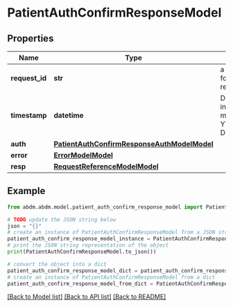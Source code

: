 # PatientAuthConfirmResponseModel


## Properties

Name | Type | Description | Notes
------------ | ------------- | ------------- | -------------
**request_id** | **str** | a nonce, unique for each HTTP request | 
**timestamp** | **datetime** | Date time format in UTC, includes miliseconds YYYY-MM-DDThh:mm:ss.vZ | 
**auth** | [**PatientAuthConfirmResponseAuthModelModel**](PatientAuthConfirmResponseAuthModel.md) |  | [optional] 
**error** | [**ErrorModelModel**](ErrorModel.md) |  | [optional] 
**resp** | [**RequestReferenceModelModel**](RequestReferenceModel.md) |  | 

## Example

```python
from abdm.abdm.model.patient_auth_confirm_response_model import PatientAuthConfirmResponseModel

# TODO update the JSON string below
json = "{}"
# create an instance of PatientAuthConfirmResponseModel from a JSON string
patient_auth_confirm_response_model_instance = PatientAuthConfirmResponseModel.from_json(json)
# print the JSON string representation of the object
print(PatientAuthConfirmResponseModel.to_json())

# convert the object into a dict
patient_auth_confirm_response_model_dict = patient_auth_confirm_response_model_instance.to_dict()
# create an instance of PatientAuthConfirmResponseModel from a dict
patient_auth_confirm_response_model_from_dict = PatientAuthConfirmResponseModel.from_dict(patient_auth_confirm_response_model_dict)
```
[[Back to Model list]](../README.md#documentation-for-models) [[Back to API list]](../README.md#documentation-for-api-endpoints) [[Back to README]](../README.md)


